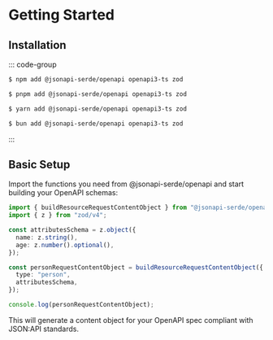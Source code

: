 # Getting Started

## Installation

::: code-group

```sh [npm]
$ npm add @jsonapi-serde/openapi openapi3-ts zod
```

```sh [pnpm]
$ pnpm add @jsonapi-serde/openapi openapi3-ts zod
```

```sh [yarn]
$ yarn add @jsonapi-serde/openapi openapi3-ts zod
```

```sh [bun]
$ bun add @jsonapi-serde/openapi openapi3-ts zod
```

:::

## Basic Setup

Import the functions you need from @jsonapi-serde/openapi and start building your OpenAPI schemas:

```ts
import { buildResourceRequestContentObject } from "@jsonapi-serde/openapi";
import { z } from "zod/v4";

const attributesSchema = z.object({
  name: z.string(),
  age: z.number().optional(),
});

const personRequestContentObject = buildResourceRequestContentObject({
  type: "person",
  attributesSchema,
});

console.log(personRequestContentObject);
```

This will generate a content object for your OpenAPI spec compliant with JSON:API standards.
